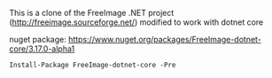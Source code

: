 This is a clone of the FreeImage .NET project (http://freeimage.sourceforge.net/) modified to work with dotnet core

nuget package: https://www.nuget.org/packages/FreeImage-dotnet-core/3.17.0-alpha1

`Install-Package FreeImage-dotnet-core -Pre`
